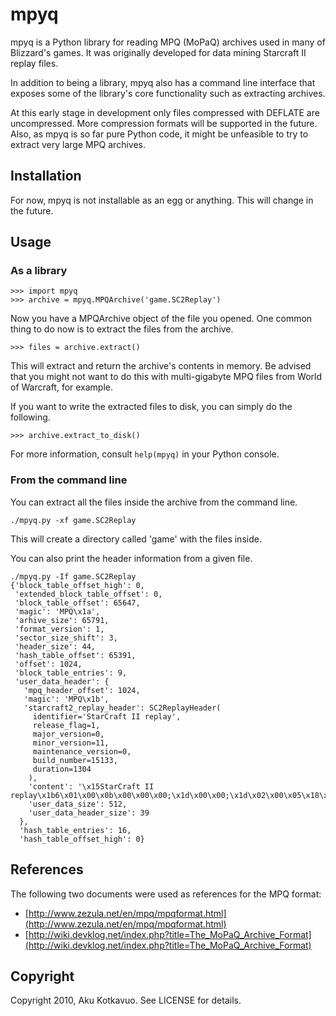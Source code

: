 # mpyq

mpyq is a Python library for reading MPQ (MoPaQ) archives used in many of
Blizzard's games. It was originally developed for data mining Starcraft II
replay files.

In addition to being a library, mpyq also has a command line interface that
exposes some of the library's core functionality such as extracting archives.

At this early stage in development only files compressed with DEFLATE are
uncompressed. More compression formats will be supported in the future. Also,
as mpyq is so far pure Python code, it might be unfeasible to try to extract
very large MPQ archives.

## Installation

For now, mpyq is not installable as an egg or anything. This will change
in the future.

## Usage

### As a library

    >>> import mpyq
    >>> archive = mpyq.MPQArchive('game.SC2Replay')

Now you have a MPQArchive object of the file you opened. One common thing
to do now is to extract the files from the archive.

    >>> files = archive.extract()

This will extract and return the archive's contents in memory. Be advised
that you might not want to do this with multi-gigabyte MPQ files from
World of Warcraft, for example.

If you want to write the extracted files to disk, you can simply do the
following.

    >>> archive.extract_to_disk()

For more information, consult `help(mpyq)` in your Python console.

### From the command line

You can extract all the files inside the archive from the command line.

    ./mpyq.py -xf game.SC2Replay

This will create a directory called 'game' with the files inside.

You can also print the header information from a given file.

    ./mpyq.py -If game.SC2Replay
    {'block_table_offset_high': 0,
     'extended_block_table_offset': 0,
     'block_table_offset': 65647,
     'magic': 'MPQ\x1a',
     'arhive_size': 65791,
     'format_version': 1,
     'sector_size_shift': 3,
     'header_size': 44,
     'hash_table_offset': 65391,
     'offset': 1024,
     'block_table_entries': 9,
     'user_data_header': {
       'mpq_header_offset': 1024,
       'magic': 'MPQ\x1b',
       'starcraft2_replay_header': SC2ReplayHeader(
         identifier='StarCraft II replay',
         release_flag=1,
         major_version=0,
         minor_version=11,
         maintenance_version=0,
         build_number=15133,
         duration=1304
        ),
        'content': '\x15StarCraft II replay\x1b6\x01\x00\x0b\x00\x00\x00;\x1d\x00\x00;\x1d\x02\x00\x05\x18\x03',
        'user_data_size': 512,
        'user_data_header_size': 39
      },
      'hash_table_entries': 16,
      'hash_table_offset_high': 0}

## References

The following two documents were used as references for the MPQ format:

 * [http://www.zezula.net/en/mpq/mpqformat.html](http://www.zezula.net/en/mpq/mpqformat.html)
 * [http://wiki.devklog.net/index.php?title=The_MoPaQ_Archive_Format](http://wiki.devklog.net/index.php?title=The_MoPaQ_Archive_Format)


## Copyright

Copyright 2010, Aku Kotkavuo. See LICENSE for details.
